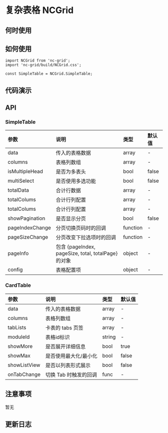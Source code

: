 # 复杂表格 NCGrid


 ## 何时使用


 ## 如何使用

```
import NCGrid from 'nc-grid';
import 'nc-grid/build/NCGrid.css';

const SimpleTable = NCGrid.SimpleTable;
```

## 代码演示

## API

### SimpleTable

|参数|说明|类型|默认值|
|:---|:-----|:----|:------|
|data|传入的表格数据|array|-|
|columns|表格列数组|array|-|
|isMultipleHead|是否为多表头|bool|false|
|multiSelect|是否使用多选功能|bool|false|
|totalData|合计行数据|array|-|
|totalColums|合计行列配置|array|-|
|totalColums|合计行列配置|array|-|
|showPagination|是否显示分页|bool|false|
|pageIndexChange|分页切换页码时的回调|function|-|
|pageSizeChange|分页改变下拉选项时的回调|function|-|
|pageInfo|包含 {pageIndex, pageSize, total, totalPage} 的对象|object|-|
|config|表格配置项|object|-|

### CardTable
|参数|说明|类型|默认值|
|:---|:-----|:----|:------|
|data|传入的表格数据|array|-|
|columns|表格列数组|array|-|
|tabLists|卡表的 tabs 页签|array|-|
|moduleId|表格id标识|string|-|
|showMore|是否展开详细信息|bool|true|
|showMax|是否使用最大化/最小化|bool|false|
|showListView|是否以列表形式展示|bool|false|
|onTabChange|切换 Tab 时触发的回调|func|-|

 ## 注意事项

 暂无

 ## 更新日志